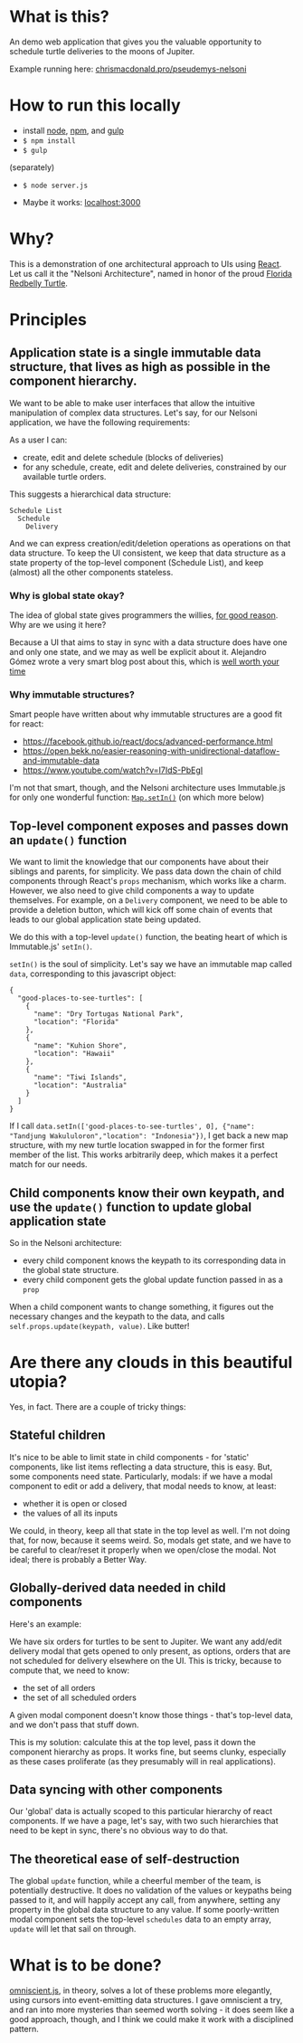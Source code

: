 # What is this?

An demo web application that gives you the valuable opportunity to schedule turtle deliveries to the moons of Jupiter.

Example running here: [chrismacdonald.pro/pseudemys-nelsoni](http://chrismacdonald.pro/pseudemys-nelsoni/)

# How to run this locally

* install [node](https://nodejs.org/), [npm](https://www.npmjs.com/), and [gulp](http://gulpjs.com/)
* `$ npm install`
* `$ gulp`

(separately)
* `$ node server.js`

* Maybe it works: [localhost:3000](http://localhost:3000)

# Why?

This is a demonstration of one architectural approach to UIs using [React](http://facebook.github.io/react/). Let us call it the "Nelsoni Architecture", named in honor of the proud [Florida Redbelly Turtle](http://srelherp.uga.edu/turtles/psenel.htm).

# Principles

## Application state is a single immutable data structure, that lives as high as possible in the component hierarchy.

We want to be able to make user interfaces that allow the intuitive manipulation of complex data structures. Let's say, for our Nelsoni application, we have the following requirements:

As a user I can:

* create, edit and delete schedule (blocks of deliveries)
* for any schedule, create, edit and delete deliveries, constrained by our available turtle orders.

This suggests a hierarchical data structure:

    Schedule List
      Schedule
        Delivery

And we can express creation/edit/deletion operations as operations on that data structure. To keep the UI consistent, we keep that data structure as a state property of the top-level component (Schedule List), and keep (almost) all the other components stateless.

### Why is global state okay?

The idea of global state gives programmers the willies, [for good reason](http://programmers.stackexchange.com/questions/148108/why-is-global-state-so-evil). Why are we using it here?

Because a UI that aims to stay in sync with a data structure does have one and only one state, and we may as well be explicit about it. Alejandro Gómez wrote a very smart blog post about this, which is [well worth your time](http://dialelo.github.io/application-architecture-with-react-rethinking-flux.html)

### Why immutable structures?

Smart people have written about why immutable structures are a good fit for react:

* https://facebook.github.io/react/docs/advanced-performance.html
* https://open.bekk.no/easier-reasoning-with-unidirectional-dataflow-and-immutable-data
* https://www.youtube.com/watch?v=I7IdS-PbEgI

I'm not that smart, though, and the Nelsoni architecture uses Immutable.js for only one wonderful function: [`Map.setIn()`](https://facebook.github.io/immutable-js/docs/#/Map/setIn) (on which more below)

## Top-level component exposes and passes down an `update()` function

We want to limit the knowledge that our components have about their siblings and parents, for simplicity. We pass data down the chain of child components through React's `props` mechanism, which works like a charm. However, we also need to give child components a way to update themselves. For example, on a `Delivery` component, we need to be able to provide a deletion button, which will kick off some chain of events that leads to our global application state being updated.

We do this with a top-level `update()` function, the beating heart of which is Immutable.js' `setIn()`.

`setIn()` is the soul of simplicity. Let's say we have an immutable map called `data`, corresponding to this javascript object:

    {
      "good-places-to-see-turtles": [
        {
          "name": "Dry Tortugas National Park",
          "location": "Florida"
        },
        {
          "name": "Kuhion Shore",
          "location": "Hawaii"
        },
        {
          "name": "Tiwi Islands",
          "location": "Australia"
        }
      ]
    }

If I call `data.setIn(['good-places-to-see-turtles', 0], {"name": "Tandjung Wakululoron","location": "Indonesia"})`, I get back a new map structure, with my new turtle location swapped in for the former first member of the list. This works arbitrarily deep, which makes it a perfect match for our needs.

## Child components know their own keypath, and use the `update()` function to update global application state

So in the Nelsoni architecture:
  * every child component knows the keypath to its corresponding data in the global state structure.
  * every child component gets the global update function passed in as a `prop`

When a child component wants to change something, it figures out the necessary changes and the keypath to the data, and calls `self.props.update(keypath, value)`. Like butter!

# Are there any clouds in this beautiful utopia?

Yes, in fact. There are a couple of tricky things:

## Stateful children

It's nice to be able to limit state in child components - for 'static' components, like list items reflecting a data structure, this is easy. But, some components need state. Particularly, modals: if we have a modal component to edit or add a delivery, that modal needs to know, at least:

  * whether it is open or closed
  * the values of all its inputs

We could, in theory, keep all that state in the top level as well. I'm not doing that, for now, because it seems weird. So, modals get state, and we have to be careful to clear/reset it properly when we open/close the modal. Not ideal; there is probably a Better Way.

## Globally-derived data needed in child components

Here's an example:

We have six orders for turtles to be sent to Jupiter. We want any add/edit delivery modal that gets opened to only present, as options, orders that are not scheduled for delivery elsewhere on the UI. This is tricky, because to compute that, we need to know:

  * the set of all orders
  * the set of all scheduled orders

A given modal component doesn't know those things - that's top-level data, and we don't pass that stuff down.

This is my solution: calculate this at the top level, pass it down the component hierarchy as props. It works fine, but seems clunky, especially as these cases proliferate (as they presumably will in real applications).

## Data syncing with other components

Our 'global' data is actually scoped to this particular hierarchy of react components. If we have a page, let's say, with two such hierarchies that need to be kept in sync, there's no obvious way to do that.

## The theoretical ease of self-destruction

The global `update` function, while a cheerful member of the team, is potentially destructive. It does no validation of the values or keypaths being passed to it, and will happily accept any call, from anywhere, setting any property in the global data structure to any value. If some poorly-written modal component sets the top-level `schedules` data to an empty array, `update` will let that sail on through.

# What is to be done?

[omniscient.js](http://omniscientjs.github.io/), in theory, solves a lot of these problems more elegantly, using cursors into event-emitting data structures. I gave omniscient a try, and ran into more mysteries than seemed worth solving - it does seem like a good approach, though, and I think we could make it work with a disciplined pattern.
